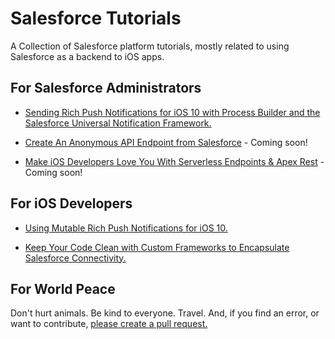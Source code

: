 # Salesforce Tutorials
A Collection of Salesforce platform tutorials, mostly related to using Salesforce as a backend to iOS apps.

## For Salesforce Administrators
* [Sending Rich Push Notifications for iOS 10 with Process Builder and the Salesforce Universal Notification Framework.](https://github.com/quintonwall/salesforce-tutorials/tree/master/universal-push-notification-framework)

* [Create An Anonymous API Endpoint from Salesforce]() - Coming soon!

* [Make iOS Developers Love You With Serverless Endpoints & Apex Rest]() - Coming soon!

## For iOS Developers
* [Using Mutable Rich Push Notifications for iOS 10.](https://github.com/quintonwall/salesforce-tutorials/tree/master/ios10-richmedia-push-notifications)

* [Keep Your Code Clean with Custom Frameworks to Encapsulate Salesforce Connectivity.](https://github.com/quintonwall/salesforce-tutorials/tree/master/frameworks-and-salesforce)

## For World Peace
Don't hurt animals. Be kind to everyone. Travel. And, if you find an error, or want to contribute, [please create a pull request.](https://github.com/quintonwall/salesforce-tutorials/pulls)
